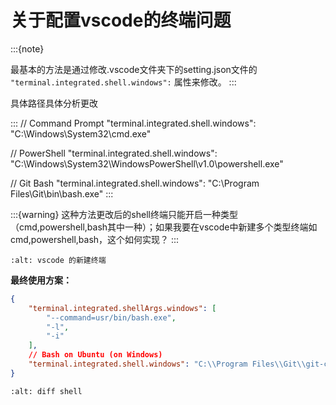 # 关于配置vscode的终端问题

:::{note}

最基本的方法是通过修改.vscode文件夹下的setting.json文件的 `"terminal.integrated.shell.windows":` 属性来修改。
:::

具体路径具体分析更改

:::
// Command Prompt
"terminal.integrated.shell.windows": "C:\\Windows\\System32\\cmd.exe"

// PowerShell
"terminal.integrated.shell.windows": "C:\\Windows\\System32\\WindowsPowerShell\\v1.0\\powershell.exe"

// Git Bash
"terminal.integrated.shell.windows": "C:\\Program Files\\Git\\bin\\bash.exe"
:::

:::{warning}
这种方法更改后的shell终端只能开启一种类型（cmd,powershell,bash其中一种）；如果我要在vscode中新建多个类型终端如cmd,powershell,bash，这个如何实现？
:::

```{image} ../img/vs-code/shell.png
:alt: vscode 的新建终端
```

**最终使用方案：**

```json
{
    "terminal.integrated.shellArgs.windows": [
        "--command=usr/bin/bash.exe",
        "-l",
        "-i"
    ],
    // Bash on Ubuntu (on Windows)
    "terminal.integrated.shell.windows": "C:\\Program Files\\Git\\git-cmd.exe"
}
```

```{image} ../img/vs-code/diff-shell.png
:alt: diff shell
```
